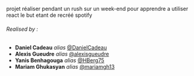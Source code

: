 projet réaliser pendant un rush sur un week-end pour apprendre a utiliser react le but etant de recréé spotify

###### *Realised by :*
* **Daniel Cadeau** _alias_ [@DanielCadeau](https://github.com/DanielCadeau)
* **Alexis Gueudre** _alias_ [@alexisgueudre](https://github.com/alexisgueudre)
* **Yanis Benhagouga** _alias_ [@HBerg75](https://github.com/HBerg75)
* **Mariam Ghukasyan** _alias_ [@mariamgh13](https://github.com/mariamgh13)
